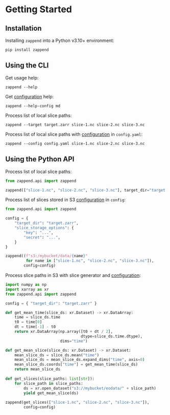 # Getting Started

## Installation

Installing `zappend` into a Python v3.10+ environment:

```shell
pip install zappend
```

## Using the CLI

Get usage help:

```shell
zappend --help
```

Get [configuration](config.md) help: 

```shell
zappend --help-config md
```

Process list of local slice paths:

```shell
zappend --target target.zarr slice-1.nc slice-2.nc slice-3.nc
```

Process list of local slice paths with [configuration](config.md) in
`config.yaml`:

```shell
zappend --config config.yaml slice-1.nc slice-2.nc slice-3.nc
```

## Using the Python API

Process list of local slice paths:


```python
from zappend.api import zappend

zappend(["slice-1.nc", "slice-2.nc", "slice-3.nc"], target_dir="target.zarr")
```

Process list of slices stored in S3 [configuration](config.md) in `config`:

```python
from zappend.api import zappend

config = { 
    "target_dir": "target.zarr",
    "slice_storage_options": {
        "key": "...",               
        "secret": "...",               
    } 
}

zappend((f"s3:/mybucket/data/{name}" 
         for name in ["slice-1.nc", "slice-2.nc", "slice-3.nc"]), 
        config=config)
```

Process slice paths in S3 with slice generator and [configuration](config.md):

```python
import numpy as np
import xarray as xr
from zappend.api import zappend

config = { "target_dir": "target.zarr" }

def get_mean_time(slice_ds: xr.Dataset) -> xr.DataArray:
    time = slice_ds.time
    t0 = time[0]
    dt = time[-1] - t0
    return xr.DataArray(np.array([t0 + dt / 2], 
                                 dtype=slice_ds.time.dtype), 
                        dims="time")

def get_mean_slice(slice_ds: xr.Dataset) -> xr.Dataset: 
    mean_slice_ds = slice_ds.mean("time")
    mean_slice_ds = mean_slice_ds.expand_dims("time", axis=0)
    mean_slice_ds.coords["time"] = get_mean_time(slice_ds)
    return mean_slice_ds 
    
def get_slices(slice_paths: list[str]):
    for slice_path in slice_paths:
        ds = xr.open_dataset("s3://mybucket/eodata/" + slice_path)
        yield get_mean_slice(ds) 
        
zappend(get_slices(["slice-1.nc", "slice-2.nc", "slice-3.nc"]),
        config=config)
```
